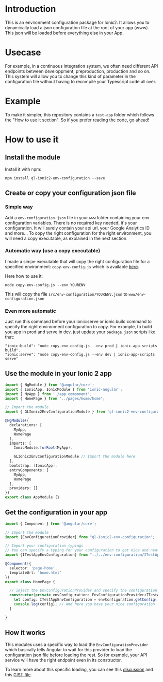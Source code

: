 # Introduction
This is an environment configuration package for Ionic2.
It allows you to dynamically load a json configuration file at the root of your app (www). 
This json will be loaded before everything else in your App.

# Usecase
For example, in a continuous integration system, we often need different API endpoints between developpment, preproduction, production and so on.
This system will allow you to change this kind of parameter in the configuration file without having to recompile your Typescript code all over.

# Example
To make it simpler, this repository contains a `test-app` folder which follows the "How to use it section". 
So if you prefer reading the code, go ahead!

# How to use it

## Install the module
Install it with npm:
```
npm install gl-ionic2-env-configuration --save
```

## Create or copy your configuration json file

### Simple way
Add a `env-configuration.json` file in your `www` folder containing your env configuration variables.
There is no required key needed, it's your configuration. It will surely contain your api url, your Google Analytics ID and more...
To copy the right configuration for the right environment, you will need a copy executable, as explained in the next section.

### Automatic way (use a copy executable)
I made a simpe executable that will copy the right configuration file for a specified environment:
`copy-env-config.js` which is available [here](https://github.com/geeklearningio/gl-ionic2-env-configuration/blob/master/test-app/copy-env-config.js).

Here how to use it:
```
node copy-env-config.js --env YOURENV
```
This will copy the file `src/env-configuration/YOURENV.json` to `www/env-configuration.json`

### Even more automatic
Just run this command before your ionic:serve or ionic:build command to specify the right environment configuration to copy.
For example, to build you app in prod and serve in dev, just update your `package.json` scripts like that:
```
"ionic:build": "node copy-env-config.js --env prod | ionic-app-scripts build",
"ionic:serve": "node copy-env-config.js --env dev | ionic-app-scripts serve"
```

## Use the module in your Ionic 2 app

```typescript
import { NgModule } from '@angular/core';
import { IonicApp, IonicModule } from 'ionic-angular';
import { MyApp } from './app.component';
import { HomePage } from '../pages/home/home';

// Import the module
import { GLIonic2EnvConfigurationModule } from 'gl-ionic2-env-configuration';

@NgModule({
  declarations: [
    MyApp,
    HomePage
  ],
  imports: [
    IonicModule.forRoot(MyApp),

    GLIonic2EnvConfigurationModule // Import the module here
  ],
  bootstrap: [IonicApp],
  entryComponents: [
    MyApp,
    HomePage
  ],
  providers: []
})
export class AppModule {}
```

## Get the configuration in your app

```typescript
import { Component } from '@angular/core';

// Import the module
import {EnvConfigurationProvider} from "gl-ionic2-env-configuration";

// Import your configuration typings
// You can specify a typing for your configuration to get nice and neat autocompletion
import {ITestAppEnvConfiguration} from "../../env-configuration/ITestAppEnvConfiguration";

@Component({
  selector: 'page-home',
  templateUrl: 'home.html'
})
export class HomePage {

  // inject the EnvConfigurationProvider and specify the configuration typings
  constructor(private envConfiguration: EnvConfigurationProvider<ITestAppEnvConfiguration>) {
    let config: ITestAppEnvConfiguration = envConfiguration.getConfig();
    console.log(config); // And here you have your nice configuration
  }

}
```

## How it works
This modules uses a specific way to load the `EnvConfigurationProvider` which basically tells Angular to wait for this provider to load the configuration json file before loading the rest.
So for example, your API service will have the right endpoint even in its constructor.

To learn more about this specific loading, you can see this [discussion](https://github.com/angular/angular/issues/9047#issuecomment-224075188) and this [GIST file](https://gist.github.com/fernandohu/122e88c3bcd210bbe41c608c36306db9).
